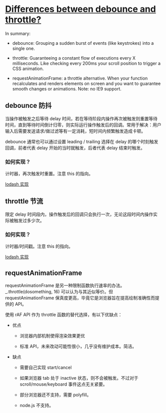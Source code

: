 # [Differences between debounce and throttle?](https://css-tricks.com/debouncing-throttling-explained-examples/)

In summary:

- debounce: Grouping a sudden burst of events (like keystrokes) into a single one.

- throttle: Guaranteeing a constant flow of executions every X milliseconds. Like checking every 200ms your scroll position to trigger a CSS animation.

- requestAnimationFrame: a throttle alternative. When your function recalculates and renders elements on screen and you want to guarantee smooth changes or animations. Note: no IE9 support.

## debounce 防抖

当操作被触发之后等待 delay 时间，若在等待阶段内操作再次被触发则重置等待时间，直到等待时间倒计归零，则实际运行操作触发后的回调。常用于解决：用户输入后需要发送请求/做过滤等有一定消耗，短时间内频繁触发造成卡顿。

debounce 通常也可以通过设置 leading / trailing 选择在 delay 的哪个时刻触发回调，前者代表 delay 开始的当时就触发，后者代表 delay 结束时触发。

### 如何实现？

计时器，再次触发时重置。注意 this 的指向。

[lodash 实现](https://github.com/lodash/lodash/blob/master/debounce.js)

## throttle 节流

限定 delay 时间段内，操作触发后的回调只会执行一次，无论这段时间内操作实际被触发过多少次。

### 如何实现？

计时器/时间戳。注意 this 的指向。

[lodash 实现](https://github.com/lodash/lodash/blob/master/throttle.js)

## requestAnimationFrame

requestAnimationFrame 是另一种限制函数执行速率的办法。\_.throttle(dosomething, 16) 可以认为与其近似等价。但 requestAnimationFrame 保真度更高，毕竟它是浏览器旨在提高绘制准确性而提供的 API。

使用 rAF API 作为 throttle 函数的替代选择，有以下优缺点：

- 优点

  - 浏览器内部机制使得渲染效果更优

  - 标准 API，未来改动可能性很小，几乎没有维护成本。简洁。

- 缺点

  - 需要自己实现 start/cancel

  - 如果浏览器 tab 处于 inactive 状态，则不会被触发。不过对于 scroll/mouse/keyboard 事件这点无关紧要。

  - 部分浏览器还不支持，需要 polyfill。

  - node.js 不支持。
